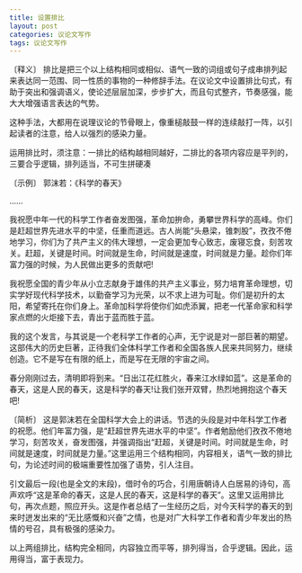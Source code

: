 ```yaml
---
title: 设置排比
layout: post
categories: 议论文写作
tags: 议论文写作
---
```


〔释义〕 排比是把三个以上结构相同或相似、语气一致的词组或句子成串排列起来表达同一范围、同一性质的事物的一种修辞手法。在议论文中设置排比句式，有助于突出和强调语义，使论述层层加深，步步扩大，而且句式整齐，节奏感强，能大大增强语言表达的气势。

这种手法，大都用在说理议论的节骨眼上，像重槌敲鼓一样的连续敲打一阵，以引起读者的注意，给人以强烈的感染力量。

运用排比时，须注意：一排比的结构越相同越好，二排比的各项内容应是平列的，三要合乎逻辑，排列适当，不可生拼硬凑

〔示例〕 郭沫若：《科学的春天》

……

我祝愿中年一代的科学工作者奋发图强，革命加拚命，勇攀世界科学的高峰。你们是赶超世界先进水平的中坚，任重而道远。古人尚能“头悬梁，锥刺股”，孜孜不倦地学习，你们为了共产主义的伟大理想，一定会更加专心致志，废寝忘食，刻苦攻关。赶超，关键是时间。时间就是生命，时间就是速度，时间就是力量。趁你们年富力强的时候，为人民做出更多的贡献吧!

我祝愿全国的青少年从小立志献身于雄伟的共产主义事业，努力培育革命理想，切实学好现代科学技术，以勤奋学习为光荣，以不求上进为可耻。你们是初升的太阳，希望寄托在你们身上。革命加科学将使你们如虎添翼，把老一代革命家和科学家点燃的火炬接下去，青出于蓝而胜于蓝。

我的这个发言，与其说是一个老科学工作者的心声，无宁说是对一部巨著的期望。这部伟大的历史巨著，正待我们全体科学工作者和全国各族人民来共同努力，继续创造。它不是写在有限的纸上，而是写在无限的宇宙之间。

春分刚刚过去，清明即将到来。“日出江花红胜火，春来江水绿如蓝”。这是革命的春天，这是人民的春天，这是科学的春天!让我们张开双臂，热烈地拥抱这个春天吧!

〔简析〕 这是郭沫若在全国科学大会上的讲话。节选的头段是对中年科学工作者的祝愿。他们年富力强，是“赶超世界先进水平的中坚”。作者勉励他们孜孜不倦地学习，刻苦攻关，奋发图强，并强调指出“赶超，关键是时间。时间就是生命，时间就是速度，时间就是力量。”这里运用三个结构相同，内容相关，语气一致的排比句，为论述时间的极端重要性加强了语势，引人注目。

引文最后一段(也是全文的末段)，借时令的巧合，引用唐朝诗人白居易的诗句，高声欢呼“这是革命的春天，这是人民的春天，这是科学的春天”。这里又运用排比句，再次点题，照应开头。这是作者总结了一生经历之后，对今天科学的春天的到来时迸发出来的“无比感慨和兴奋”之情，也是对广大科学工作者和青少年发出的热情的号召，具有极强的感染力。

以上两组排比，结构完全相同，内容独立而平等，排列得当，合乎逻辑。因此，运用得当，富于表现力。 